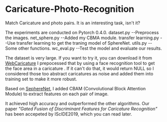 # Caricature-Photo-Recognition
Match Caricature and photo pairs. It is an interesting task, isn't it?

The experiments are conducted on Pytorch 0.4.0.
dataset.py --Preprocess the images.
net_sphere.py --Added my CBMA module.
transfer learning.py --Use transfer learning to get the traning model of SphereNet. 
utils.py --Some other functions.
wc_eval.py --Test the model and evaluate our results. 

The dataset is very large. If you want to try it, you can download it from [WebCaricature](https://cs.nju.edu.cn/rl/WebCaricature.htm)
I prepocessed that by using a face recognition tool to get the face area in a caricature . If it can't do that, it would return NULL so I considered those too abstract caricatures as noise and added them into training set to make it more robust. 

Based on [SephereNet](http://www.cvlibs.net/publications/Coors2018ECCV.pdf), I added CBAM (Convolutional Block Attention Module) to extract features on each pair of image.

It achieved high accuracy and outperformed the other algorithms. Our paper *"Gated Fusion of Discriminant Features for Caricature Recognition"* has been accepeted by IScIDE2019, which you can read later. 





